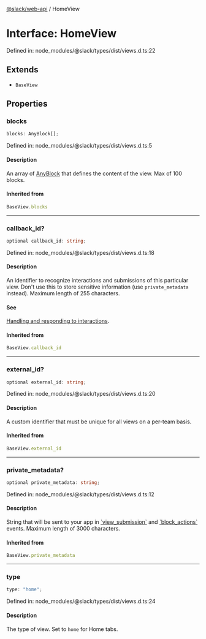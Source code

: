 [@slack/web-api](../index.md) / HomeView

# Interface: HomeView

Defined in: node\_modules/@slack/types/dist/views.d.ts:22

## Extends

- `BaseView`

## Properties

### blocks

```ts
blocks: AnyBlock[];
```

Defined in: node\_modules/@slack/types/dist/views.d.ts:5

#### Description

An array of [AnyBlock](../type-aliases/AnyBlock.md) that defines the content of the view. Max of 100 blocks.

#### Inherited from

```ts
BaseView.blocks
```

***

### callback\_id?

```ts
optional callback_id: string;
```

Defined in: node\_modules/@slack/types/dist/views.d.ts:18

#### Description

An identifier to recognize interactions and submissions of this particular view. Don't use this to
store sensitive information (use `private_metadata` instead). Maximum length of 255 characters.

#### See

[Handling and responding to interactions](https://api.slack.com/surfaces/modals#interactions).

#### Inherited from

```ts
BaseView.callback_id
```

***

### external\_id?

```ts
optional external_id: string;
```

Defined in: node\_modules/@slack/types/dist/views.d.ts:20

#### Description

A custom identifier that must be unique for all views on a per-team basis.

#### Inherited from

```ts
BaseView.external_id
```

***

### private\_metadata?

```ts
optional private_metadata: string;
```

Defined in: node\_modules/@slack/types/dist/views.d.ts:12

#### Description

String that will be sent to your app in
[\`view\_submission\`](https://api.slack.com/reference/interaction-payloads/views#view_submission) and
[\`block\_actions\`](https://api.slack.com/reference/interaction-payloads/block-actions) events.
Maximum length of 3000 characters.

#### Inherited from

```ts
BaseView.private_metadata
```

***

### type

```ts
type: "home";
```

Defined in: node\_modules/@slack/types/dist/views.d.ts:24

#### Description

The type of view. Set to `home` for Home tabs.
